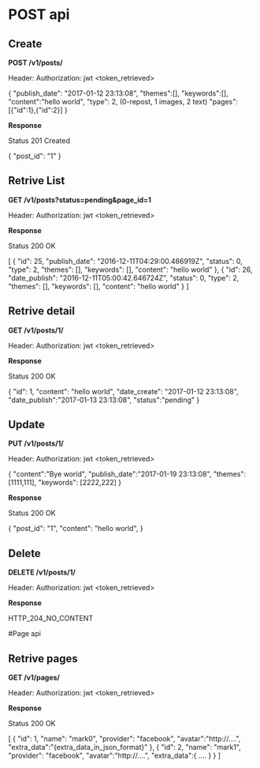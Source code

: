 # POST api
## Create
**POST /v1/posts/**  

Header: Authorization: jwt <token_retrieved>  

{
	"publish_date": "2017-01-12 23:13:08",
    "themes":[],
    "keywords":[],
	"content":"hello world",
    "type": 2,  (0-repost, 1 images, 2 text)
    "pages":[{"id":1},{"id":2}]
}

**Response**

Status 201 Created

{
    "post_id": "1"
}

## Retrive List
**GET /v1/posts?status=pending&page_id=1**

Header: Authorization: jwt <token_retrieved>

**Response**

Status 200 OK

[
    {
        "id": 25,
        "publish_date": "2016-12-11T04:29:00.486919Z",
        "status": 0,
        "type": 2,
        "themes": [],
        "keywords": [],
        "content": "hello world"
    },
    {
        "id": 26,
        "date_publish": "2016-12-11T05:00:42.646724Z",
        "status": 0,
        "type": 2,
        "themes": [],
        "keywords": [],
        "content": "hello world"
    }
]

## Retrive detail
**GET /v1/posts/1/**

Header: Authorization: jwt <token_retrieved>

**Response**

Status 200 OK

{
"id": 1,
"content": "hello world",
"date_create": "2017-01-12 23:13:08",
"date_publish":"2017-01-13 23:13:08",
"status":"pending"
}



## Update

**PUT /v1/posts/1/**

Header: Authorization: jwt <token_retrieved>

{
    "content":"Bye world",
    "publish_date":"2017-01-19 23:13:08",
    "themes": [1111,111],
    "keywords": [2222,222]
}

**Response**

Status 200 OK

{
    "post_id": "1",
    "content": "hello world",
}

## Delete
**DELETE /v1/posts/1/**

Header: Authorization: jwt <token_retrieved>

**Response**

HTTP_204_NO_CONTENT



#Page api

## Retrive pages
**GET /v1/pages/**

Header: Authorization: jwt <token_retrieved>

**Response**

Status 200 OK

[
  {
    "id": 1,
    "name": "mark0",
    "provider": "facebook",
    "avatar":"http://....",
    "extra_data":"{extra_data_in_json_format}"
  },
  {
    "id": 2,
    "name": "mark1",
    "provider": "facebook",
    "avatar":"http://....",
    "extra_data":{
    ....
    }
  }
]
